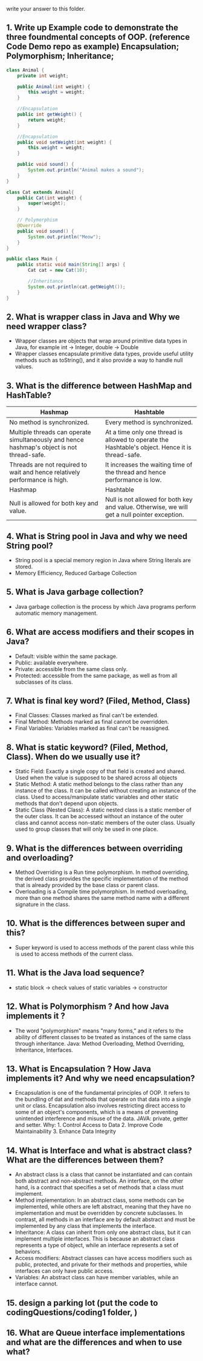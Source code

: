 write your answer to this folder.

## 1.  Write up Example code to demonstrate the three foundmental concepts of OOP. (reference Code Demo  repo as example) Encapsulation; Polymorphism; Inheritance; 
```java
class Animal {
    private int weight;

    public Animal(int weight) {
        this.weight = weight;
    }

    //Encapsulation
    public int getWeight() {
        return weight;
    }

    //Encapsulation
    public void setWeight(int weight) {
        this.weight = weight;
    }

    public void sound() {
        System.out.println("Animal makes a sound");
    }
}

class Cat extends Animal{
    public Cat(int weight) {
        super(weight);
    }

    // Polymorphism
    @Override
    public void sound() {
        System.out.println("Meow");
    }
}

public class Main {
    public static void main(String[] args) {
        Cat cat = new Cat(10);

        //Inheritance
        System.out.println(cat.getWeight());
    }
}
```

## 2.  What is wrapper class in Java and Why we need wrapper class? 
* Wrapper classes are objects that wrap around primitive data types in Java, for example int -> Integer, double -> Double
* Wrapper classes encapsulate primitive data types, provide useful utility methods such as toString(), and it also provide a way to handle null values.

## 3.  What is the difference between HashMap and HashTable?
|Hashmap|Hashtable|
|  ----  | ----  |
|No method is synchronized.|Every method is synchronized.|
|Multiple threads can operate simultaneously and hence hashmap's object is not thread-safe.|At a time only one thread is allowed to operate the Hashtable's object. Hence it is thread-safe.|
|Threads are not required to wait and hence relatively performance is high.|It increases the waiting time of the thread and hence performance is low.|
|Hashmap|Hashtable|
|Null is allowed for both key and value.|Null is not allowed for both key and value. Otherwise, we will get a null pointer exception.|

## 4.  What is String pool in Java and why we need String pool? 
* String pool is a special memory region in Java where String literals are stored.
* Memory Efficiency, Reduced Garbage Collection

## 5.  What is Java garbage collection?
* Java garbage collection is the process by which Java programs perform automatic memory management.

## 6.  What are access modifiers and their scopes in Java? 
* Default: visible within the same package.
* Public: available everywhere.
* Private: accessible from the same class only.
* Protected: accessible from the same package, as well as from all subclasses of its class.

## 7.  What is final key word? (Filed, Method, Class)
* Final Classes: Classes marked as final can't be extended.
* Final Method: Methods marked as final cannot be overridden.
* Final Variables: Variables marked as final can't be reassigned.

## 8.  What is static keyword? (Filed, Method, Class). When do we usually use it?
* Static Field: Exactly a single copy of that field is created and shared. Used when the value is supposed to be shared across all objects
* Static Method: A static method belongs to the class rather than any instance of the class. It can be called without creating an instance of the class. Used to access/manipulate static variables and other static methods that don't depend upon objects.
* Static Class (Nested Class): A static nested class is a static member of the outer class. It can be accessed without an instance of the outer class and cannot access non-static members of the outer class. Usually used to group classes that will only be used in one place.

## 9.  What is the differences between overriding and overloading?
* Method Overriding is a Run time polymorphism. In method overriding, the derived class provides the specific implementation of the method that is already provided by the base class or parent class.
* Overloading is a Compile time polymorphism. In method overloading, more than one method shares the same method name with a different signature in the class.

## 10.  What is the differences between super and this?
* Super keyword is used to access methods of the parent class while this is used to access methods of the current class.

## 11.  What is the Java load sequence?
* static block -> check values of static variables -> constructor

## 12.  What is Polymorphism ? And how Java implements it ?
* The word "polymorphism" means "many forms," and it refers to the ability of different classes to be treated as instances of the same class through inheritance. Java: Method Overloading, Method Overriding, Inheritance, Interfaces.

## 13.  What is Encapsulation ? How Java implements it? And why we need encapsulation? 
* Encapsulation is one of the fundamental principles of OOP. It refers to the bundling of dat and methods that operate on that data into a single unit or class. Encapsulation also involves restricting direct access to some of an object's components, which is a means of preventing unintended interference and misuse of the data. JAVA: private, getter and setter. Why: 1. Control Access to Data 2. Improve Code Maintainability 3. Enhance Data Integrity

## 14.  What is Interface and what is abstract class? What are the differences between them?
*  An abstract class is a class that cannot be instantiated and can contain both abstract and non-abstract methods. An interface, on the other hand, is a contract that specifies a set of methods that a class must implement.
* Method implementation: In an abstract class, some methods can be implemented, while others are left abstract, meaning that they have no implementation and must be overridden by concrete subclasses. In contrast, all methods in an interface are by default abstract and must be implemented by any class that implements the interface.
* Inheritance: A class can inherit from only one abstract class, but it can implement multiple interfaces. This is because an abstract class represents a type of object, while an interface represents a set of behaviors.
* Access modifiers: Abstract classes can have access modifiers such as public, protected, and private for their methods and properties, while interfaces can only have public access.
* Variables: An abstract class can have member variables, while an interface cannot.

## 15.  design a parking lot (put the code to codingQuestions/coding1 folder, )

## 16.  What are Queue interface implementations and what are the differences and when to use what?
